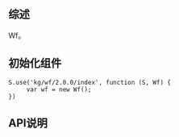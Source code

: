 ## 综述

Wf。

## 初始化组件
		
    S.use('kg/wf/2.0.0/index', function (S, Wf) {
         var wf = new Wf();
    })

## API说明
